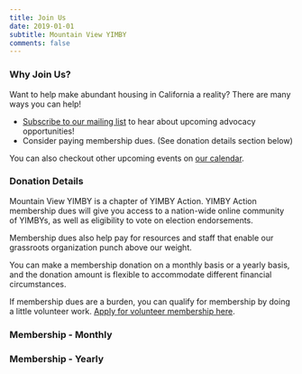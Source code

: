 ```yaml
---
title: Join Us
date: 2019-01-01
subtitle: Mountain View YIMBY
comments: false
---
```


### Why Join Us?

Want to help make abundant housing in California a reality? There are many ways you can help!

 - [Subscribe to our mailing list] to hear about upcoming advocacy opportunities! 
 - Consider paying membership dues. (See donation details section below)

You can also checkout other upcoming events on [our calendar].


### Donation Details
Mountain View YIMBY is a chapter of YIMBY Action. YIMBY Action membership dues will give you access to a nation-wide online community of YIMBYs, as well as eligibility to vote on election endorsements.

Membership dues also help pay for resources and staff that enable our grassroots organization punch above our weight.

You can make a membership donation on a monthly basis or a yearly basis, and the donation amount is flexible to accommodate different financial circumstances.  

If membership dues are a burden, you can qualify for membership by doing a little volunteer work. [Apply for volunteer membership here].

### Membership - Monthly

<div>
<!-- Fundraise Up: world-class checkout experience for serious online fundraising -->
<script>(function(w,d,s,n,a){if(!w[n]){var l='call,catch,on,once,set,then,track'
.split(','),i,o=function(n){return'function'==typeof n?o.l.push([arguments])&&o
:function(){return o.l.push([n,arguments])&&o}},t=d.getElementsByTagName(s)[0],
j=d.createElement(s);j.async=!0;j.src='https://cdn.fundraiseup.com/widget/'+a;
t.parentNode.insertBefore(j,t);o.s=Date.now();o.v=4;o.h=w.location.href;o.l=[];
for(i=0;i<7;i++)o[l[i]]=o(l[i]);w[n]=o}
})(window,document,'script','FundraiseUp','AHJNMUNZ');</script>
<!-- End Fundraise Up --> 
<a href="#XCRFBLVD" style="display: none"></a>
</div>

### Membership - Yearly

<div>
<!-- Fundraise Up: world-class checkout experience for serious online fundraising -->
<script>(function(w,d,s,n,a){if(!w[n]){var l='call,catch,on,once,set,then,track'
.split(','),i,o=function(n){return'function'==typeof n?o.l.push([arguments])&&o
:function(){return o.l.push([n,arguments])&&o}},t=d.getElementsByTagName(s)[0],
j=d.createElement(s);j.async=!0;j.src='https://cdn.fundraiseup.com/widget/'+a;
t.parentNode.insertBefore(j,t);o.s=Date.now();o.v=4;o.h=w.location.href;o.l=[];
for(i=0;i<7;i++)o[l[i]]=o(l[i]);w[n]=o}
})(window,document,'script','FundraiseUp','AHJNMUNZ');</script>
<!-- End Fundraise Up -->
<a href="#XPYGYWND" style="display: none"></a>
</div>



[Apply for volunteer membership here]:https://yimbyaction.org/volunteer-membership-application/
[Subscribe to our mailing list]:/page/email/
[our calendar]:/page/calendar/
